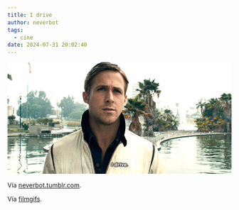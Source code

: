```yaml
---
title: I drive
author: neverbot
tags:
  - cine
date: 2024-07-31 20:02:40
---
```


![i-drive](./i-drive/i-drive.gif)

Vía [neverbot.tumblr.com](https://neverbot.tumblr.com/post/184038463528/drive-2011-dir-nicolas-winding-refn).

Vía [filmgifs](https://filmgifs.tumblr.com/post/183370652806/drive-2011-dir-nicolas-winding-refn).
